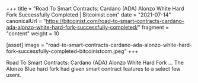 +++
title = "Road To Smart Contracts: Cardano (ADA) Alonzo White Hard Fork Successfully Completed | Bitcoinist.com"
date = "2021-07-14"
canonicalUrl = "https://bitcoinist.com/road-to-smart-contracts-cardano-ada-alonzo-white-hard-fork-successfully-completed/"
fragment = "content"
weight = 10

[asset]
    image = "road-to-smart-contracts-cardano-ada-alonzo-white-hard-fork-successfully-completed-bitcoinistcom.jpeg"
+++

Road To Smart Contracts: Cardano (ADA) Alonzo White Hard Fork ... The 
Alonzo Blue hard fork had given smart contract features to a select few 
users.
